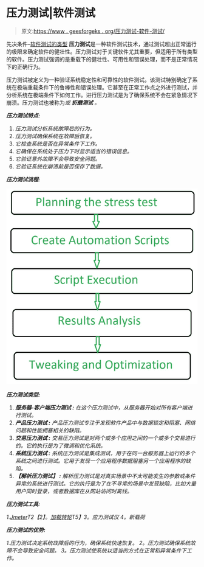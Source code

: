 # 压力测试|软件测试

> 原文:[https://www . geesforgeks . org/压力测试-软件-测试/](https://www.geeksforgeeks.org/stress-testing-software-testing/)

先决条件–[软件测试的类型](https://www.geeksforgeeks.org/types-software-testing/)
**压力测试**是一种软件测试技术，通过测试超出正常运行的极限来确定软件的健壮性。压力测试对于关键软件尤其重要，但适用于所有类型的软件。压力测试强调的是重载下的健壮性、可用性和错误处理，而不是正常情况下的正确行为。

压力测试被定义为一种验证系统稳定性和可靠性的软件测试。该测试特别确定了系统在极端重载条件下的鲁棒性和错误处理。它甚至在正常工作点之外进行测试，并分析系统在极端条件下如何工作。进行压力测试是为了确保系统不会在紧急情况下崩溃。压力测试也被称为*或 ***折磨测试*** 。*

***压力测试特点:***

1.  *压力测试分析系统故障后的行为。*
2.  *压力测试确保系统在故障后恢复。*
3.  *它检查系统是否在异常条件下工作。*
4.  *它确保在系统处于压力下时显示适当的错误信息。*
5.  *它验证意外故障不会导致安全问题。*
6.  *它验证系统在崩溃前是否保存了数据。*

***压力测试流程:***

*![](img/e5d2382222ab322ad1980d0e17cc2c1f.png)*

***压力测试类型:***

1.  ****服务器-客户端压力测试* :**
    在这个压力测试中，从服务器开始对所有客户端进行测试。*
2.  ****产品压力测试* :**
    产品压力测试专注于发现软件产品中与数据锁定和阻塞、网络问题和性能拥塞相关的缺陷。*
3.  ****交易压力测试* :**
    交易压力测试是对两个或多个应用之间的一个或多个交易进行的。它的执行是为了微调和优化系统。*
4.  ****系统压力测试* :**
    系统压力测试是集成测试，用于在同一台服务器上运行的多个系统之间进行测试。它用于发现一个应用程序数据阻塞另一个应用程序的缺陷。*
5.  ****【解析压力测试】* :**
    解析压力测试是对真实场景中不太可能发生的参数或条件异常的系统进行测试。它的执行是为了在不寻常的场景中发现缺陷，比如大量用户同时登录，或者数据库在从网站访问时离线。*

***压力测试工具:***

*1.[Jmeter](http://jmeter.apache.org/)T2【2】。[加载转轮](http://www.hp.com/)T5】3。应力测试仪
4。新载荷*

***压力测试的优势:***

*1.压力测试决定系统故障后的行为，确保系统快速恢复。
2。压力测试确保系统故障不会导致安全问题。
3。压力测试使系统以适当的方式在正常和异常条件下工作。*